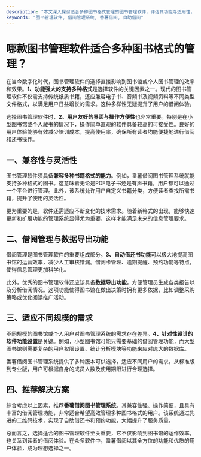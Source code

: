 ```yaml
---
description: "本文深入探讨适合多种图书格式管理的图书管理软件，评估其功能与适用性，推荐番薯借阅等系统。"
keywords: "图书管理软件, 借阅管理系统, 番薯借阅, 自助借阅"
---
```

# 哪款图书管理软件适合多种图书格式的管理？

在当今数字化时代，图书管理软件的选择直接影响到图书馆或个人图书管理的效率和效果。**1、功能强大的支持多种格式**是选择软件的关键因素之一。现代的图书管理软件不仅需支持传统纸质书籍，还应兼容电子书、音频书及视频资料等不同类型文件格式，以满足用户日益增长的需求。这种多样性无疑提升了用户的借阅体验。

选择图书管理软件时，**2、用户友好的界面与操作方便性**也非常重要。特别是在小型图书馆或个人藏书的情况下，操作简单直观的软件具备较高的可接受性。良好的用户体验能够有效减少培训成本，提高使用率，确保所有读者均能便捷地进行借阅和还书操作。

## 一、兼容性与灵活性

图书管理软件须具备**兼容多种书籍格式的能力**。例如，番薯借阅图书管理系统就能支持多种格式的图书。这意味着无论是PDF电子书还是有声书籍，用户都可以通过一个平台进行管理。此外，该系统允许用户自定义书籍分类，方便读者查找所需书籍，提升了使用的灵活性。

更为重要的是，软件还需适应不断变化的技术需求。随着新格式的出现，能够快速更新和扩展功能的管理系统显得尤为重要，这样才能满足未来的信息管理要求。

## 二、借阅管理与数据导出功能

借阅管理是图书管理软件的重要组成部分。**3、自动借还书功能**可以极大地提高图书馆的运营效率，减少人工审核错漏。借阅卡管理、逾期提醒、预约功能等特点，使得信息管理更加科学化。

此外，优秀的图书管理软件还应该具备**数据导出功能**，方便管理员生成各类报告以及分析借阅情况。这项功能使得图书馆在做出决策时拥有更多依据，比如调整采购策略或优化阅读推广活动。

## 三、适应不同规模的需求

不同规模的图书馆或个人用户对图书管理系统的需求存在差异。**4、针对性设计的软件功能设置**是关键。例如，小型图书馆可能只需要基础的借阅管理功能，而大型图书馆则需要复杂的用户权限设置、统计分析模块等功能来应对庞大的数据库。

番薯借阅图书管理系统提供了多种版本可供选择，适应不同用户的需求。从标准版到专业版，用户可根据自身的成员人数及使用期限进行合理选择。

## 四、推荐解决方案

综合考虑以上因素，推荐**番薯借阅图书管理系统**。其兼容性强、操作简便，且具有丰富的借阅管理功能，非常适合希望高效管理多种图书格式的用户。该系统通过先进的二维码技术，实现了自助借还书和预约功能，大幅提升了服务质量。

总而言之，选择适合的图书管理软件至关重要，它不仅影响到图书馆的运作效率，也关系到读者的借阅体验。在众多软件中，番薯借阅以其全方位的功能和优质的用户体验，成为理想选择之一。
